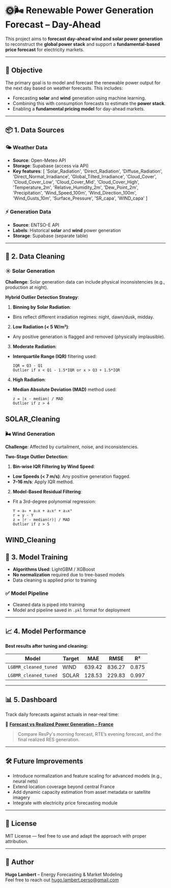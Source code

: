 # 🌞🌬️ Renewable Power Generation Forecast – Day-Ahead

This project aims to **forecast day-ahead wind and solar power generation** to reconstruct the **global power stack** and support a **fundamental-based price forecast** for electricity markets.

---

## 🧠 Objective

The primary goal is to model and forecast the renewable power output for the next day based on weather forecasts. This includes:

- Forecasting **solar** and **wind** generation using machine learning.
- Combining this with consumption forecasts to estimate the **power stack**.
- Enabling a **fundamental pricing model** for day-ahead markets.

---

## 📦 1. Data Sources

### 🌤️ Weather Data
- **Source**: Open-Meteo API  
- **Storage**: Supabase (access via API)
- **Key features**:
[
'Solar_Radiation', 'Direct_Radiation', 'Diffuse_Radiation',
'Direct_Normal_Irradiance', 'Global_Tilted_Irradiance',
'Cloud_Cover', 'Cloud_Cover_Low', 'Cloud_Cover_Mid', 'Cloud_Cover_High',
'Temperature_2m', 'Relative_Humidity_2m', 'Dew_Point_2m', 'Precipitation',
'Wind_Speed_100m', 'Wind_Direction_100m', 'Wind_Gusts_10m',
'Surface_Pressure', 'SR_capa', 'WIND_capa'
]

### ⚡ Generation Data
- **Source**: ENTSO-E API  
- **Labels**: Historical **solar** and **wind** power generation  
- **Storage**: Supabase (separate table)

---

## 🧹 2. Data Cleaning

### ☀️ Solar Generation

**Challenge**: Solar generation data can include physical inconsistencies (e.g., production at night).

**Hybrid Outlier Detection Strategy**:
1. **Binning by Solar Radiation**:
 - Bins reflect different irradiation regimes: night, dawn/dusk, midday.
2. **Low Radiation (< 5 W/m²)**:
 - Any positive generation is flagged and removed (physically implausible).
3. **Moderate Radiation**:
 - **Interquartile Range (IQR)** filtering used:
   ```
   IQR = Q3 - Q1
   Outlier if x < Q1 - 1.5*IQR or x > Q3 + 1.5*IQR
   ```
4. **High Radiation**:
 - **Median Absolute Deviation (MAD)** method used:
   ```
   z = |x - median| / MAD
   Outlier if z > 4
   ```

SOLAR_Cleaning
---

### 🌬️ Wind Generation

**Challenge**: Affected by curtailment, noise, and inconsistencies.

**Two-Stage Outlier Detection**:
1. **Bin-wise IQR Filtering by Wind Speed**:
 - **Low Speeds (< 7 m/s)**: Any positive generation flagged.
 - **7–16 m/s**: Apply IQR method.
2. **Model-Based Residual Filtering**:
 - Fit a 3rd-degree polynomial regression:
   ```
   Y = a₀ + a₁x + a₂x² + a₃x³
   r = y - Y
   z = |r - median(r)| / MAD
   Outlier if z > 5
   ```
WIND_Cleaning
---

## 🤖 3. Model Training

- **Algorithms Used**: LightGBM / XGBoost  
- **No normalization** required due to tree-based models  
- Data cleaning is applied prior to training

### ✅ Model Pipeline
- Cleaned data is piped into training
- Model and pipeline saved in `.pkl` format for deployment

---

## 📈 4. Model Performance

**Best results after tuning and cleaning:**

| Model                      | Target | MAE    | RMSE   | R²    |
|---------------------------|--------|--------|--------|-------|
| `LGBMR_cleaned_tuned`     | WIND   | 639.42 | 836.27 | 0.875 |
| `LGBMR_cleaned_tuned`     | SOLAR  | 128.53 | 229.83 | 0.997 |

---

## 📊 5. Dashboard

Track daily forecasts against actuals in near-real time:

🔗 **[Forecast vs Realized Power Generation – France](https://hugzgj.grafana.net/public-dashboards/62cfe7d7ef9540aba9d6998bb255de5a)**  
> Compare ResPy's morning forecast, RTE’s evening forecast, and the final realized RES generation.

---

## 🛠️ Future Improvements

- Introduce normalization and feature scaling for advanced models (e.g., neural nets)
- Extend location coverage beyond central France
- Add dynamic capacity estimation from asset metadata or satellite imagery
- Integrate with electricity price forecasting module

---

## 🧾 License

MIT License — feel free to use and adapt the approach with proper attribution.

---

## 👤 Author

**Hugo Lambert** – Energy Forecasting & Market Modeling  
Feel free to reach out hugo.lambert.perso@gmail.com

